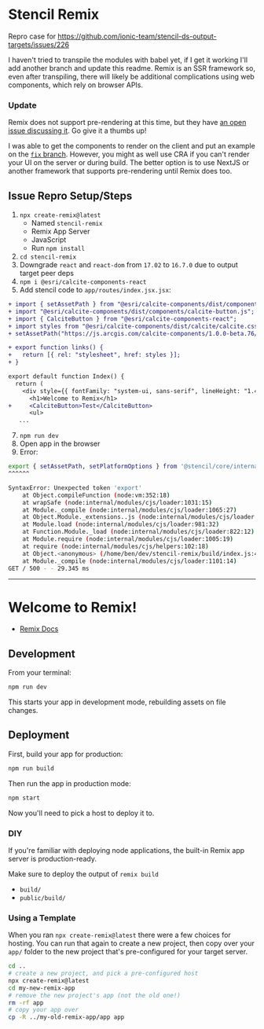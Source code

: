 # Stencil Remix
Repro case for https://github.com/ionic-team/stencil-ds-output-targets/issues/226

I haven't tried to transpile the modules with babel yet, if I get it working I'll add another branch and update this readme. Remix is an SSR framework so, even after transpiling, there will likely be additional complications using web components, which rely on browser APIs.

### Update
Remix does not support pre-rendering at this time, but they have [an open issue discussing it](https://github.com/remix-run/remix/issues/179). Go give it a thumbs up!

I was able to get the components to render on the client and put an example on the [`fix` branch](https://github.com/benelan/stencil-remix/tree/fix#stencil-remix). However, you might as well use CRA if you can't render your UI on the server or during build. The better option is to use NextJS or another framework that supports pre-rendering until Remix does too.


## Issue Repro Setup/Steps

1. `npx create-remix@latest`
    - Named `stencil-remix`
    - Remix App Server
    - JavaScript
    - Run `npm install`
2. `cd stencil-remix`
3. Downgrade `react` and `react-dom` from `17.02` to `16.7.0` due to output target peer deps
4. `npm i @esri/calcite-components-react`
5.  Add stencil code to `app/routes/index.jsx.jsx`:
``` diff
+ import { setAssetPath } from "@esri/calcite-components/dist/components";
+ import "@esri/calcite-components/dist/components/calcite-button.js";
+ import { CalciteButton } from "@esri/calcite-components-react";
+ import styles from "@esri/calcite-components/dist/calcite/calcite.css";
+ setAssetPath("https://js.arcgis.com/calcite-components/1.0.0-beta.76/assets");

+ export function links() {
+   return [{ rel: "stylesheet", href: styles }];
+ }

export default function Index() {
  return (
    <div style={{ fontFamily: "system-ui, sans-serif", lineHeight: "1.4" }}>
      <h1>Welcome to Remix</h1>
+     <CalciteButton>Test</CalciteButton>
      <ul>
   ...
```
7. `npm run dev`
8. Open app in the browser
9. Error:
```bash
export { setAssetPath, setPlatformOptions } from '@stencil/core/internal/client';
^^^^^^

SyntaxError: Unexpected token 'export'
    at Object.compileFunction (node:vm:352:18)
    at wrapSafe (node:internal/modules/cjs/loader:1031:15)
    at Module._compile (node:internal/modules/cjs/loader:1065:27)
    at Object.Module._extensions..js (node:internal/modules/cjs/loader:1153:10)
    at Module.load (node:internal/modules/cjs/loader:981:32)
    at Function.Module._load (node:internal/modules/cjs/loader:822:12)
    at Module.require (node:internal/modules/cjs/loader:1005:19)
    at require (node:internal/modules/cjs/helpers:102:18)
    at Object.<anonymous> (/home/ben/dev/stencil-remix/build/index.js:408:36)
    at Module._compile (node:internal/modules/cjs/loader:1101:14)
GET / 500 - - 29.345 ms
```


---

# Welcome to Remix!

- [Remix Docs](https://remix.run/docs)

## Development

From your terminal:

```sh
npm run dev
```

This starts your app in development mode, rebuilding assets on file changes.

## Deployment

First, build your app for production:

```sh
npm run build
```

Then run the app in production mode:

```sh
npm start
```

Now you'll need to pick a host to deploy it to.

### DIY

If you're familiar with deploying node applications, the built-in Remix app server is production-ready.

Make sure to deploy the output of `remix build`

- `build/`
- `public/build/`

### Using a Template

When you ran `npx create-remix@latest` there were a few choices for hosting. You can run that again to create a new project, then copy over your `app/` folder to the new project that's pre-configured for your target server.

```sh
cd ..
# create a new project, and pick a pre-configured host
npx create-remix@latest
cd my-new-remix-app
# remove the new project's app (not the old one!)
rm -rf app
# copy your app over
cp -R ../my-old-remix-app/app app
```
